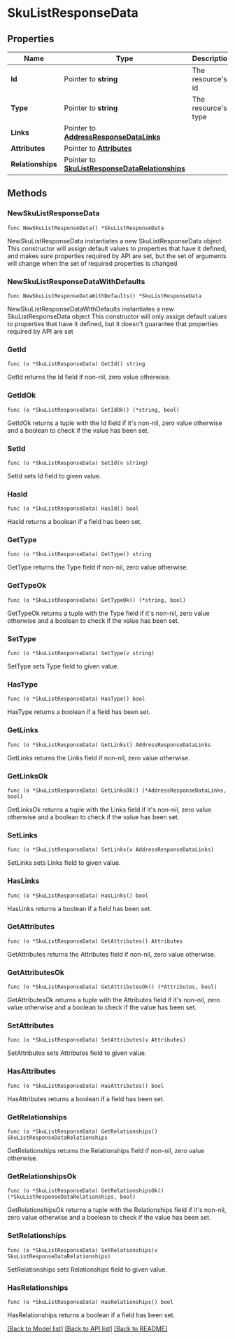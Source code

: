 # SkuListResponseData

## Properties

Name | Type | Description | Notes
------------ | ------------- | ------------- | -------------
**Id** | Pointer to **string** | The resource&#39;s id | [optional] 
**Type** | Pointer to **string** | The resource&#39;s type | [optional] 
**Links** | Pointer to [**AddressResponseDataLinks**](AddressResponseDataLinks.md) |  | [optional] 
**Attributes** | Pointer to [**Attributes**](Attributes.md) |  | [optional] 
**Relationships** | Pointer to [**SkuListResponseDataRelationships**](SkuListResponseDataRelationships.md) |  | [optional] 

## Methods

### NewSkuListResponseData

`func NewSkuListResponseData() *SkuListResponseData`

NewSkuListResponseData instantiates a new SkuListResponseData object
This constructor will assign default values to properties that have it defined,
and makes sure properties required by API are set, but the set of arguments
will change when the set of required properties is changed

### NewSkuListResponseDataWithDefaults

`func NewSkuListResponseDataWithDefaults() *SkuListResponseData`

NewSkuListResponseDataWithDefaults instantiates a new SkuListResponseData object
This constructor will only assign default values to properties that have it defined,
but it doesn't guarantee that properties required by API are set

### GetId

`func (o *SkuListResponseData) GetId() string`

GetId returns the Id field if non-nil, zero value otherwise.

### GetIdOk

`func (o *SkuListResponseData) GetIdOk() (*string, bool)`

GetIdOk returns a tuple with the Id field if it's non-nil, zero value otherwise
and a boolean to check if the value has been set.

### SetId

`func (o *SkuListResponseData) SetId(v string)`

SetId sets Id field to given value.

### HasId

`func (o *SkuListResponseData) HasId() bool`

HasId returns a boolean if a field has been set.

### GetType

`func (o *SkuListResponseData) GetType() string`

GetType returns the Type field if non-nil, zero value otherwise.

### GetTypeOk

`func (o *SkuListResponseData) GetTypeOk() (*string, bool)`

GetTypeOk returns a tuple with the Type field if it's non-nil, zero value otherwise
and a boolean to check if the value has been set.

### SetType

`func (o *SkuListResponseData) SetType(v string)`

SetType sets Type field to given value.

### HasType

`func (o *SkuListResponseData) HasType() bool`

HasType returns a boolean if a field has been set.

### GetLinks

`func (o *SkuListResponseData) GetLinks() AddressResponseDataLinks`

GetLinks returns the Links field if non-nil, zero value otherwise.

### GetLinksOk

`func (o *SkuListResponseData) GetLinksOk() (*AddressResponseDataLinks, bool)`

GetLinksOk returns a tuple with the Links field if it's non-nil, zero value otherwise
and a boolean to check if the value has been set.

### SetLinks

`func (o *SkuListResponseData) SetLinks(v AddressResponseDataLinks)`

SetLinks sets Links field to given value.

### HasLinks

`func (o *SkuListResponseData) HasLinks() bool`

HasLinks returns a boolean if a field has been set.

### GetAttributes

`func (o *SkuListResponseData) GetAttributes() Attributes`

GetAttributes returns the Attributes field if non-nil, zero value otherwise.

### GetAttributesOk

`func (o *SkuListResponseData) GetAttributesOk() (*Attributes, bool)`

GetAttributesOk returns a tuple with the Attributes field if it's non-nil, zero value otherwise
and a boolean to check if the value has been set.

### SetAttributes

`func (o *SkuListResponseData) SetAttributes(v Attributes)`

SetAttributes sets Attributes field to given value.

### HasAttributes

`func (o *SkuListResponseData) HasAttributes() bool`

HasAttributes returns a boolean if a field has been set.

### GetRelationships

`func (o *SkuListResponseData) GetRelationships() SkuListResponseDataRelationships`

GetRelationships returns the Relationships field if non-nil, zero value otherwise.

### GetRelationshipsOk

`func (o *SkuListResponseData) GetRelationshipsOk() (*SkuListResponseDataRelationships, bool)`

GetRelationshipsOk returns a tuple with the Relationships field if it's non-nil, zero value otherwise
and a boolean to check if the value has been set.

### SetRelationships

`func (o *SkuListResponseData) SetRelationships(v SkuListResponseDataRelationships)`

SetRelationships sets Relationships field to given value.

### HasRelationships

`func (o *SkuListResponseData) HasRelationships() bool`

HasRelationships returns a boolean if a field has been set.


[[Back to Model list]](../README.md#documentation-for-models) [[Back to API list]](../README.md#documentation-for-api-endpoints) [[Back to README]](../README.md)


